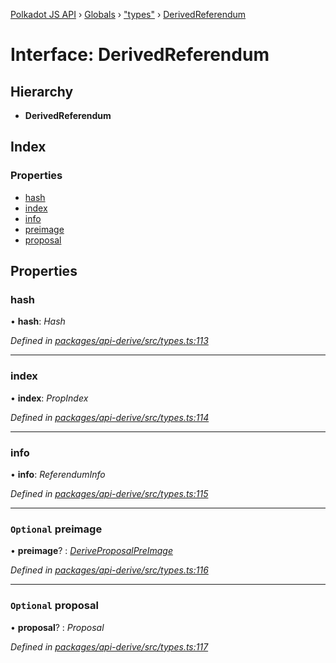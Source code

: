 [Polkadot JS API](../README.md) › [Globals](../globals.md) › ["types"](../modules/_types_.md) › [DerivedReferendum](_types_.derivedreferendum.md)

# Interface: DerivedReferendum

## Hierarchy

* **DerivedReferendum**

## Index

### Properties

* [hash](_types_.derivedreferendum.md#hash)
* [index](_types_.derivedreferendum.md#index)
* [info](_types_.derivedreferendum.md#info)
* [preimage](_types_.derivedreferendum.md#optional-preimage)
* [proposal](_types_.derivedreferendum.md#optional-proposal)

## Properties

###  hash

• **hash**: *Hash*

*Defined in [packages/api-derive/src/types.ts:113](https://github.com/polkadot-js/api/blob/47f135065/packages/api-derive/src/types.ts#L113)*

___

###  index

• **index**: *PropIndex*

*Defined in [packages/api-derive/src/types.ts:114](https://github.com/polkadot-js/api/blob/47f135065/packages/api-derive/src/types.ts#L114)*

___

###  info

• **info**: *ReferendumInfo*

*Defined in [packages/api-derive/src/types.ts:115](https://github.com/polkadot-js/api/blob/47f135065/packages/api-derive/src/types.ts#L115)*

___

### `Optional` preimage

• **preimage**? : *[DeriveProposalPreImage](_types_.deriveproposalpreimage.md)*

*Defined in [packages/api-derive/src/types.ts:116](https://github.com/polkadot-js/api/blob/47f135065/packages/api-derive/src/types.ts#L116)*

___

### `Optional` proposal

• **proposal**? : *Proposal*

*Defined in [packages/api-derive/src/types.ts:117](https://github.com/polkadot-js/api/blob/47f135065/packages/api-derive/src/types.ts#L117)*
